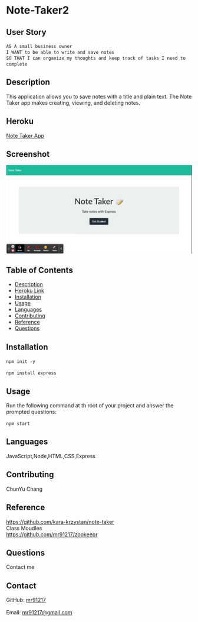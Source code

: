 # Note-Taker2

## User Story
  
```
AS A small business owner
I WANT to be able to write and save notes
SO THAT I can organize my thoughts and keep track of tasks I need to complete

```

## Description
  This application allows you to save notes with a title and plain text. The Note Taker app makes creating, viewing, and deleting notes.
## Heroku 
[Note Taker App](https://secure-temple-27140.herokuapp.com/)
## Screenshot
![Note-Taker](./src/gif_1628480140.GIF)
## Table of Contents
- [Description](#description)
- [Heroku Link](#Heroku)
- [Installation](#installation)
- [Usage](#usage)
- [Languages](#languages)
- [Contributing](#contributing)
- [Reference](#reference)
- [Questions](#questions)
## Installation
  `npm init -y`
  
  `npm install express`
## Usage
  Run the following command at th root of your project and answer the prompted questions:<br />

  `npm start`

  
## Languages
  JavaScript,Node,HTML,CSS,Express
## Contributing
  ChunYu Chang
## Reference
  https://github.com/kara-krzystan/note-taker <br />
  Class Moudles <br />
  https://github.com/mr91217/zookeepr<br />
## Questions
 Contact me<br />

## Contact
GitHub: [mr91217](https://github.com/mr91217)<br />
<br />
Email: mr91217@gmail.com<br />
<br />
